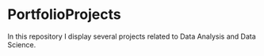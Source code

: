 # PortfolioProjects

In this repository I display several projects related to Data Analysis and Data Science.
